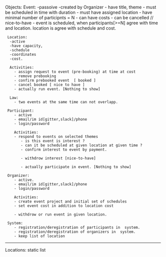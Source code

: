 

 Objects:
     Event:
      -passoive
      -created by Organizer
      - have title, theme
      - must be scheduled in time with duration
      - must have assigned location
      - have minimal number of participnts = N
      - can have costs 
      - can be cancelled // nice-to-have
      - event is scheduled, when
          participants[>=N] agree with time and location.
          location is agree with schedule and cost.          

     Location:
      -active
      -have capacity,
      -schedule
      -coordinates 
      -cost.

      Activities:
        - assign request to event (pre-booking) at time at cost
        - remove prebooking
        - confirm prebooked event  [ booked ]
        - cancel booked [ nice to have ]
        - actually run event. [Nothing to show]

      Law:
        - two events at the same time can not overlapp.

     Participant:
        - active 
        - email/im id[gitter,slack]/phone
        - login/password 

        Activities:
        - respond to events on selected themes
           - is this event is interest ?
           - can it be scheduled at given location at given time ?
           - confirm interest to event by payment.

           - withdrow interest [nice-to-have]
           
           - actually participate in event. [Nothing to show]

     Organizer:
        - active.
        - email/im id[gitter,slack]/phone
        - login/password 

        Activities:
        - create event project and initial set of schedules 
        - set event cost in addition to location cost

        - withdrow or run event in given location.

     System:
        - registration/deregistration of participants in  system.
        - registration/deregistration of organizers in  system.
        - keep list of location



------------
  Locations:  static list     
  


